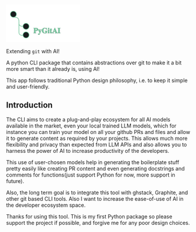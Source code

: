 <img src="./docs/source/_static/pygitai-logo-dark.png" height=100px>  

Extending `git` with AI!

A python CLI package that contains abstractions over git to make it a bit more smart than it already is, using AI!
 
This app follows traditional Python design philosophy, i.e. to keep it simple and user-friendly.

Introduction 
-------------

The CLI aims to create a plug-and-play ecosystem for all AI models available in the market, even your local trained LLM models, which for instance you can train your model on all your github PRs and files and allow it to generate content as required by your projects. This allows much more flexibility and privacy than expected from LLM APIs and also allows you to harness the power of AI to increase productivity of the developers.

This use of user-chosen models help in generating the boilerplate stuff pretty easily like creating PR content and even generating docstrings and comments for functions(just support Python for now, more support in future). 

Also, the long term goal is to integrate this tool with ghstack, Graphite, and other git based CLI tools. Also I want to increase the ease-of-use of AI in the developer ecosystem space.

Thanks for using this tool. This is my first Python package so please support the project if possible, and forgive me for any poor design choices.